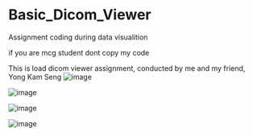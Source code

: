# Basic_Dicom_Viewer
Assignment coding during data visualition

if you are mcg student dont copy my code

This is load dicom viewer assignment, conducted by me and my friend, Yong Kam Seng
![image](https://github.com/xyesy/Basic_Dicom_Viewer/assets/104482131/96e3dd7e-7cc0-45cd-8771-28ce575bf16d)

![image](https://github.com/xyesy/Basic_Dicom_Viewer/assets/104482131/bec9bda4-036b-4a2a-be80-b2ebcd3bf72a)

![image](https://github.com/xyesy/Basic_Dicom_Viewer/assets/104482131/39260ad5-8361-4ce5-9d81-71760fb7c106)

![image](https://github.com/xyesy/Basic_Dicom_Viewer/assets/104482131/3c7f2f20-1d8c-433d-8f1b-9375d08aeae7)

